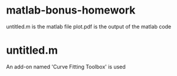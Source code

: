 # matlab-bonus-homework
untitled.m is the matlab file
plot.pdf is the output of the matlab code

# untitled.m
An add-on named 'Curve Fitting Toolbox' is used
